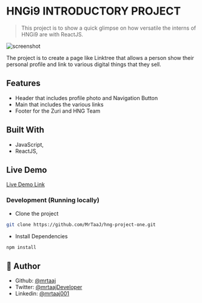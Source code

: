 # HNGi9 INTRODUCTORY PROJECT

> This project is to show a quick glimpse on how versatile the interns of HNGi9 are with ReactJS.

![screenshot](./app_screenshot.png)

The project is to create a page like Linktree that allows a person show their personal profile and link to various digital things that they sell.

## Features
- Header that includes profile photo and Navigation Button
- Main that includes the various links
- Footer for the Zuri and HNG Team

## Built With

- JavaScript,
- ReactJS,

## Live Demo

[Live Demo Link](https://#)

### Development (Running locally)

- Clone the project

```bash
git clone https://github.com/MrTaaJ/hng-project-one.git

```

- Install Dependencies

```bash
npm install
```

## 👤 Author

- Github: [@mrtaaj](https://github.com/MrTaaJ)
- Twitter: [@mrtaajDeveloper](https://twitter.com/mrtaajDeveloper)
- Linkedin: [@mrtaaj001](https://www.linkedin.com/in/mrtaaj001/)
